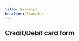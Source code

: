 ```yaml
---
title: Examples
headline: Examples
---
```


## Credit/Debit card form

<script async src="//jsfiddle.net/ka4r3ox2/14/embed/"></script>